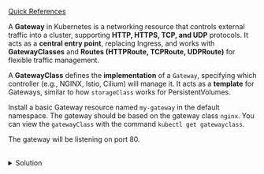 [Quick References](https://gateway-api.sigs.k8s.io/api-types/gateway/)

A **Gateway** in Kubernetes is a networking resource that controls external traffic into a cluster, supporting **HTTP, HTTPS, TCP, and UDP** protocols. It acts as a **central entry point**, replacing Ingress, and works with **GatewayClasses** and **Routes (HTTPRoute, TCPRoute, UDPRoute)** for flexible traffic management.

A **GatewayClass** defines the **implementation** of a `Gateway`, specifying which controller (e.g., NGINX, Istio, Cilium) will manage it. It acts as a **template** for Gateways, similar to how `storageClass` works for PersistentVolumes.

Install a basic Gateway resource named `my-gateway` in the default namespace. The gateway should be based on the gateway class `nginx`. You can view the `gatewayClass` with the command `kubectl get gatewayclass`.

The gateway will be listening on port 80.

<br>
<details><summary>Solution</summary>
<br>

```bash
# Deploy a basic Gateway that allows access to port 80 into the cluster
cat <<EOF | kubectl apply -f -
apiVersion: gateway.networking.k8s.io/v1
kind: Gateway
metadata:
 name: my-gateway
 namespace: default
spec:
 gatewayClassName: nginx
 listeners:
 - name: http
   protocol: HTTP
   port: 80
EOF
```{{exec}}

Run the following to verify that the gateway was in fact created:
```bash
kubectl get gateway
```{{exec}}

</details>